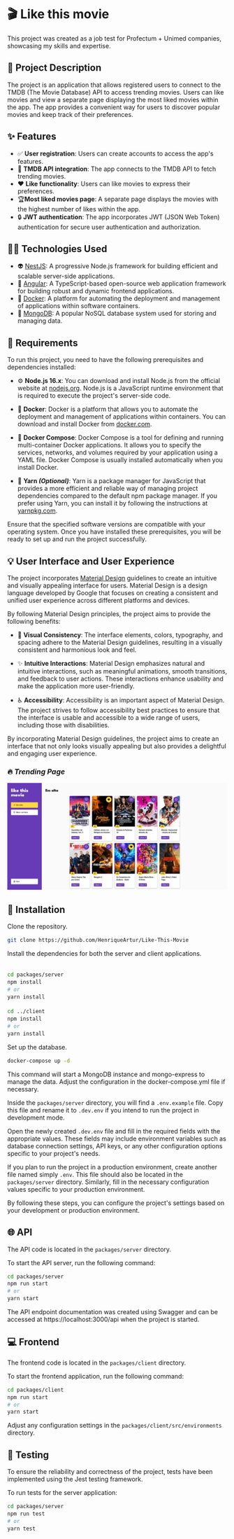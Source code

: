 # 🎬 Like this movie

This project was created as a job test for Profectum + Unimed companies, showcasing my skills and expertise.

## 📝 Project Description

The project is an application that allows registered users to connect to the TMDB (The Movie Database) API to access trending movies. Users can like movies and view a separate page displaying the most liked movies within the app. The app provides a convenient way for users to discover popular movies and keep track of their preferences.

## ✨ Features

- ✅ **User registration**: Users can create accounts to access the app's features.
- 🎥 **TMDB API integration**: The app connects to the TMDB API to fetch trending movies.
- ❤️ **Like functionality**: Users can like movies to express their preferences.
- 🏆**Most liked movies page**: A separate page displays the movies with the highest number of likes within the app.
- 🔒 **JWT authentication**: The app incorporates JWT (JSON Web Token) authentication for secure user authentication and authorization. 

## 👩‍💻 Technologies Used

- 👽 [NestJS](https://nestjs.com/https://nestjs.com/): A progressive Node.js framework for building efficient and scalable server-side applications.
- 🔷 [Angular](https://angular.io/): A TypeScript-based open-source web application framework for building robust and dynamic frontend applications.
- 🐳 [Docker](https://www.docker.com/): A platform for automating the deployment and management of applications within software containers.
- 🍃 [MongoDB](https://www.mongodb.com/): A popular NoSQL database system used for storing and managing data.

## 🔧 Requirements

To run this project, you need to have the following prerequisites and dependencies installed:

- ⚙️ **Node.js 16.x**: You can download and install Node.js from the official website at [nodejs.org](nodejs.org). Node.js is a JavaScript runtime environment that is required to execute the project's server-side code.

- 🐳 **Docker**: Docker is a platform that allows you to automate the deployment and management of applications within containers. You can download and install Docker from [docker.com](docker.com).

- 🐳 **Docker Compose**: Docker Compose is a tool for defining and running multi-container Docker applications. It allows you to specify the services, networks, and volumes required by your application using a YAML file. Docker Compose is usually installed automatically when you install Docker.

- 🧶 **Yarn _(Optional)_**: Yarn is a package manager for JavaScript that provides a more efficient and reliable way of managing project dependencies compared to the default npm package manager. If you prefer using Yarn, you can install it by following the instructions at [yarnpkg.com](yarnpkg.com).

Ensure that the specified software versions are compatible with your operating system. Once you have installed these prerequisites, you will be ready to set up and run the project successfully.

## 💡 User Interface and User Experience

The project incorporates [Material Design](https://m3.material.io/) guidelines to create an intuitive and visually appealing interface for users. Material Design is a design language developed by Google that focuses on creating a consistent and unified user experience across different platforms and devices.

By following Material Design principles, the project aims to provide the following benefits:

- 🌈 **Visual Consistency**: The interface elements, colors, typography, and spacing adhere to the Material Design guidelines, resulting in a visually consistent and harmonious look and feel.

- ✨ **Intuitive Interactions**: Material Design emphasizes natural and intuitive interactions, such as meaningful animations, smooth transitions, and feedback to user actions. These interactions enhance usability and make the application more user-friendly.

- ♿ **Accessibility**: Accessibility is an important aspect of Material Design. The project strives to follow accessibility best practices to ensure that the interface is usable and accessible to a wide range of users, including those with disabilities.

By incorporating Material Design guidelines, the project aims to create an interface that not only looks visually appealing but also provides a delightful and engaging user experience.

### 🔥 _Trending Page_
![trending page](images/trending.jpg)

## 🚀 Installation

Clone the repository.
```bash
git clone https://github.com/HenriqueArtur/Like-This-Movie
```

Install the dependencies for both the server and client applications.

```bash

cd packages/server
npm install
# or
yarn install

cd ../client
npm install
# or
yarn install
```

Set up the database.

```bash
docker-compose up -d
```

This command will start a MongoDB instance and mongo-express to manage the data. Adjust the configuration in the docker-compose.yml file if necessary.

Inside the `packages/server` directory, you will find a `.env.example` file. Copy this file and rename it to `.dev.env` if you intend to run the project in development mode.

Open the newly created `.dev.env` file and fill in the required fields with the appropriate values. These fields may include environment variables such as database connection settings, API keys, or any other configuration options specific to your project's needs.

If you plan to run the project in a production environment, create another file named simply `.env`. This file should also be located in the `packages/server` directory. Similarly, fill in the necessary configuration values specific to your production environment.

By following these steps, you can configure the project's settings based on your development or production environment.

## 🌐 API

The API code is located in the `packages/server` directory.

To start the API server, run the following command:

```bash
cd packages/server
npm run start
# or
yarn start
```

The API endpoint documentation was created using Swagger and can be accessed at https://localhost:3000/api when the project is started.

## 💻 Frontend

The frontend code is located in the `packages/client` directory.

To start the frontend application, run the following command:

```bash
cd packages/client
npm run start
# or
yarn start
```

Adjust any configuration settings in the `packages/client/src/environments` directory.

## 🧪 Testing

To ensure the reliability and correctness of the project, tests have been implemented using the Jest testing framework.

To run tests for the server application:

```bash
cd packages/server
npm run test
# or
yarn test
```
